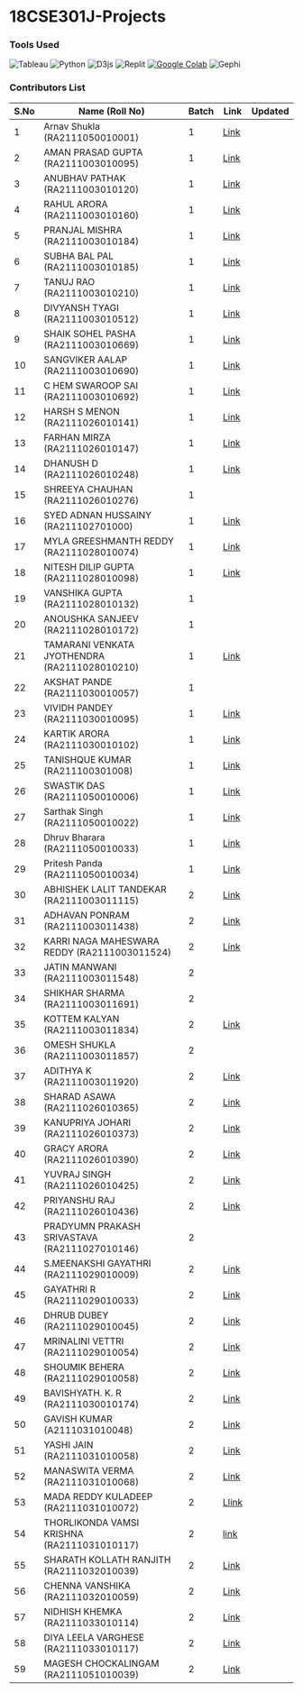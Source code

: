 # 18CSE301J-Projects

### Tools Used
![Tableau](https://img.shields.io/badge/Tableau-E97627?style=for-the-badge&logo=Tableau&logoColor=white) ![Python](https://img.shields.io/badge/Python-FFD43B?style=for-the-badge&logo=python&logoColor=blue) ![D3js](https://img.shields.io/badge/d3.js-F9A03C?style=for-the-badge&logo=d3.js&logoColor=white) ![Replit](https://img.shields.io/badge/Replit-DD1200?style=for-the-badge&logo=Replit&logoColor=white) [![Google Colab](https://img.shields.io/badge/Google%20Colab-white?style=for-the-badge&logo=google-colab&logoColor=orange&color=orange)](https://colab.research.google.com/) ![Gephi](https://img.shields.io/badge/Gephi-white?style=for-the-badge&color=black)




### Contributors List 
| S.No | Name  (Roll No)           | Batch | Link | Updated |
|------|---------------------------|-------|------|---------|
| 1    | Arnav Shukla (RA2111050010001)          | 1     | [Link](https://info-viz.vercel.app)     |         |
| 2    | AMAN PRASAD GUPTA (RA2111003010095)        | 1     |[Link](https://amangupta5555.github.io/Home.html)        |         |
| 3    | ANUBHAV PATHAK (RA2111003010120)           | 1     |[Link](https://18cse301j-anubhavpathak.vercel.app/)      |         |
| 4    | RAHUL ARORA (RA2111003010160)             | 1     | [Link](https://rj3391.wixsite.com/mysite)     |         |
| 5    | PRANJAL MISHRA (RA2111003010184)           | 1     |[Link](https://infoviz-project.vercel.app/)      |         |
| 6    | SUBHA BAL PAL (RA2111003010185)            | 1     |[Link](https://mohit2pal.github.io/InfoViz-18CSE201J_RA2111003010185/)      |         |
| 7    | TANUJ RAO  (RA2111003010210)               | 1     |[Link](https://github.com/tanujrao03/Info-Viz/blob/main/README.md)      |         |
| 8    | DIVYANSH TYAGI (RA2111003010512)           | 1     |[Link](https://info-viz-512.netlify.app/)       |        |     |
| 9    | SHAIK SOHEL PASHA (RA2111003010669)        | 1     |  [Link](https://sohel669.github.io/Shaik_Sohel_Pasha-Information_Visualization/)    |         |
| 10   | SANGVIKER AALAP (RA2111003010690)          | 1     |[Link](https://aalapsangvikar.github.io/RA2111003010690_Information_Visualization/)      |         |
| 11   | C HEM SWAROOP SAI (RA2111003010692)        | 1     |[Link](https://github.com/Hemswaroopsai/18CSE301J-INFO_-VIS/blob/main/Project)      |         |
| 12   | HARSH S MENON (RA2111026010141)            | 1     | [Link](https://hg3975.wixsite.com/my-site)     |         |
| 13   | FARHAN MIRZA (RA2111026010147)             | 1     | [Link](https://farhanmirza407.wixsite.com/iv-project)     |         |
| 14   | DHANUSH D  (RA2111026010248)               | 1     | [Link](https://github.com/cyrDhanush/18CSE301J_RA2111026010248)     |         |
| 15   | SHREEYA CHAUHAN (RA2111026010276)          | 1     |      |         |
| 16   | SYED ADNAN HUSSAINY (RA211102701000)      | 1     |  [Link](https://github.com/SyedAdnanHussainy/18CSE301J_RA2111027010008.git)    |         |
| 17   | MYLA GREESHMANTH REDDY (RA2111028010074)   | 1     |  [Link](https://sites.google.com/srmist.edu.in/greesh074-jyothendra210/home)    |         |
| 18   | NITESH DILIP GUPTA (RA2111028010098)       | 1     |  [Link](https://info-viz-three.vercel.app/)    |         |
| 19   | VANSHIKA GUPTA (RA2111028010132)           | 1     |      |         |
| 20   | ANOUSHKA SANJEEV (RA2111028010172)         | 1     |      |         |
| 21   | TAMARANI VENKATA JYOTHENDRA (RA2111028010210)| 1     |[Link](https://sites.google.com/srmist.edu.in/greesh074-jyothendra210/home)     |         |
| 22   | AKSHAT PANDE  (RA2111030010057)            | 1     |      |         |
| 23   | VIVIDH PANDEY (RA2111030010095)            | 1     |[Link](https://infoviz095.netlify.app/)      |         |
| 24   | KARTIK ARORA (RA2111030010102)             | 1     |[Link](https://github.com/firepopsicle/InfoViz01/tree/main)    |         |
| 25   | TANISHQUE KUMAR (RA211100301008)           | 1     |[Link](https://github.com/Tani2189/Infomation-Visualization-086.git)     |         |
| 26   | SWASTIK DAS  (RA2111050010006)             | 1     | [Link](https://18-cse-301-j.vercel.app/)     |         |
| 27   | Sarthak Singh (RA2111050010022)             | 1     |[Link](https://sa6212.github.io/infoviz/)      |         |
| 28   | Dhruv Bharara (RA2111050010033)            | 1     | [Link](https://ch3atz.github.io/infoviz/)     |         |
| 29   | Pritesh Panda (RA2111050010034)            | 1     | [Link](https://infoviz034.vercel.app/)      |         |
| 30   | ABHISHEK LALIT TANDEKAR (RA2111003011115)            | 2     | [Link](https://github.com/al8060/18CSE301J-INFORMATION-VIZULIZATION/tree/main)      |         |
| 31   | ADHAVAN PONRAM (RA2111003011438)            | 2     | [Link](https://information-visualization-one.vercel.app/)     |         |
| 32   | KARRI NAGA MAHESWARA REDDY (RA2111003011524)            | 2     | [Link](https://mahe243.github.io/Information-Visualization/)    |         |
| 33   | JATIN MANWANI (RA2111003011548)            | 2     |      |         |
| 34   | SHIKHAR SHARMA (RA2111003011691)            | 2     |      |         |
| 35   | KOTTEM KALYAN (RA2111003011834)            | 2     | [Link](https://kalyankottem.github.io/18CSE301J_RA2111003011834/)     |         |
| 36   | OMESH SHUKLA (RA2111003011857)            | 2     |      |         |
| 37   | ADITHYA K (RA2111003011920)            | 2     | [Link](https://github.com/adhikris28/INFO-VIZ)     |         |
| 38   | SHARAD ASAWA (RA2111026010365)            | 2     |   [Link](https://information-visualization-kgs.netlify.app)   |         |
| 39   | KANUPRIYA JOHARI (RA2111026010373)            | 2     | [Link](https://information-visualization-kgs.netlify.app)     |         |
| 40   | GRACY ARORA (RA2111026010390)            | 2     |    [Link](https://information-visualization-kgs.netlify.app)  |         |
| 41   | YUVRAJ SINGH (RA2111026010425)            | 2     | [Link](https://information-visualization-assignment-1-sigma.vercel.app/)     |         |
| 42   | PRIYANSHU RAJ (RA2111026010436)            | 2     | [Link](https://information-visualization-assignment-1-b6aq.vercel.app/)     |         |
| 43   | PRADYUMN PRAKASH SRIVASTAVA (RA2111027010146)            | 2     |      |         |
| 44   | S.MEENAKSHI GAYATHRI (RA2111029010009)            | 2     | [Link](https://github.com/Meenakshi-Gayathri/Information-Vizualisation-RA2111029010009)     |         |
| 45   | GAYATHRI R (RA2111029010033)            | 2     |[Link](https://fastfoodinfo.my.canva.site/)    |         |
| 46   | DHRUB DUBEY (RA2111029010045)            | 2     | [Link](https://github.com/Crdhruv/Info-Viz)     |         |
| 47   | MRINALINI VETTRI (RA2111029010054)            | 2     | [Link](https://github.com/mv5111/RA2111029010054-INFO-VIZ)      |         |
| 48   | SHOUMIK BEHERA (RA2111029010058)            | 2     | [Link](https://github.com/Shoumik21b/Info-Visualization)      |         |
| 49   | BAVISHYATH. K. R (RA2111030010174)            | 2     |[Link](https://github.com/Bavishyath/Deforestation-due-to-Development-in-South-India.git)     |         |
| 50   | GAVISH KUMAR (A2111031010048)            | 2     | [Link](https://github.com/gavishkumar/-information-viz.#-information-viz)              |      |         |
| 51   | YASHI JAIN (RA2111031010058)            | 2     | [Link](https://yashijain.journoportfolio.com/)              |      |         |
| 52   | MANASWITA VERMA (RA2111031010068)            | 2     |[Link](https://sites.google.com/srmist.edu.in/18cse301jsocialnetworkanalysis/home)              |      |         |
| 53   | MADA REDDY KULADEEP (RA2111031010072)            | 2     |[Llink](https://github.com/Kuladeep-2710/kuladeepreddy.github.io/tree/main)            |      |         |
| 54   | THORLIKONDA VAMSI KRISHNA (RA2111031010117)            | 2     |[link](https://github.com/krishnathorlikonda/Vamsi-117github.io)              |      |         |
| 55   | SHARATH KOLLATH RANJITH (RA2111032010039)            | 2     | [Link](https://github.com/SharathDaPeg/Information-Visualization-039)               |      |         |
| 56   | CHENNA VANSHIKA (RA2111032010059)            | 2     | [Link](https://sites.google.com/view/visualisationsbyvanshika/home)               |      |         |
| 57   | NIDHISH KHEMKA (RA2111033010114)            | 2     |  [Link](https://main--superlative-nougat-0cc1e5.netlify.app/)            |      |         |
| 58   | DIYA LEELA VARGHESE (RA2111033010117)            | 2     |   [Link](https://diyalv.github.io/18CSE301J_RA2111033010117/)             |      |         |
| 59   | MAGESH CHOCKALINGAM (RA2111051010039)            | 2     |   [Link](https://github.com/magesh-7/info-viz/blob/main/README.md)          |      |         |
